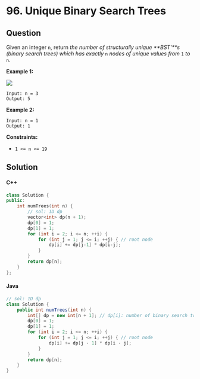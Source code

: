 # 96. Unique Binary Search Trees

## Question

Given an integer `n`, return _the number of structurally unique \*\*BST'\*\*s (binary search trees) which has exactly_ `n` _nodes of unique values from_ `1` _to_ `n`.

**Example 1:**

![](https://assets.leetcode.com/uploads/2021/01/18/uniquebstn3.jpg)

```
Input: n = 3
Output: 5
```

**Example 2:**

```
Input: n = 1
Output: 1
```

**Constraints:**

* `1 <= n <= 19`

## Solution

#### C++

```cpp
class Solution {
public:
    int numTrees(int n) {
        // sol: 1D dp
        vector<int> dp(n + 1);
        dp[0] = 1;
        dp[1] = 1;
        for (int i = 2; i <= n; ++i) {
            for (int j = 1; j <= i; ++j) { // root node
                dp[i] += dp[j-1] * dp[i-j];
            }
        }
        return dp[n];
    }
};
```

#### Java

```java
// sol: 1D dp
class Solution {
    public int numTrees(int n) {
        int[] dp = new int[n + 1]; // dp[i]: number of binary search trees for i nodes
        dp[0] = 1;
        dp[1] = 1;
        for (int i = 2; i <= n; ++i) {
            for (int j = 1; j <= i; ++j) { // root node
                dp[i] += dp[j - 1] * dp[i - j];
            }
        }
        return dp[n];
    }
}
```

